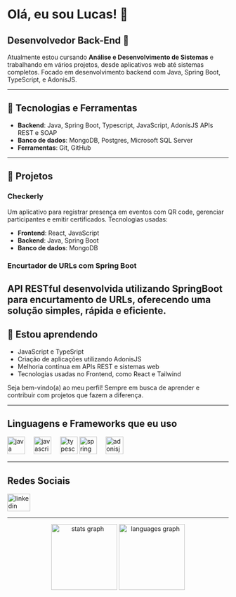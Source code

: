 # Olá, eu sou Lucas! 👋

## Desenvolvedor Back-End 🚀
Atualmente estou cursando **Análise e Desenvolvimento de Sistemas** e trabalhando em vários projetos, desde aplicativos web até sistemas completos. Focado em desenvolvimento backend com Java, Spring Boot, TypeScript, e AdonisJS.

---

## 🔧 Tecnologias e Ferramentas
- **Backend**: Java, Spring Boot, Typescript, JavaScript, AdonisJS APIs REST e SOAP
- **Banco de dados**: MongoDB, Postgres, Microsoft SQL Server
- **Ferramentas**: Git, GitHub

---

## 💼 Projetos
### Checkerly
Um aplicativo para registrar presença em eventos com QR code, gerenciar participantes e emitir certificados. Tecnologias usadas:
- **Frontend**: React, JavaScript
- **Backend**: Java, Spring Boot
- **Banco de dados**: MongoDB

### Encurtador de URLs com Spring Boot
API RESTful desenvolvida utilizando SpringBoot para encurtamento de URLs, oferecendo uma solução simples, rápida e eficiente.
---

## 🌱 Estou aprendendo
- JavaScript e TypeSript
- Criação de aplicações utilizando AdonisJS
- Melhoria contínua em APIs REST e sistemas web
- Tecnologias usadas no Frontend, como React e Tailwind

Seja bem-vindo(a) ao meu perfil! Sempre em busca de aprender e contribuir com projetos que fazem a diferença.

---

## Linguagens e Frameworks que eu uso
<div align="left">
  <img src="https://cdn.jsdelivr.net/gh/devicons/devicon/icons/java/java-original.svg" height="40" alt="java logo"  />
  <img width="12" />
  <img src="https://cdn.jsdelivr.net/gh/devicons/devicon/icons/javascript/javascript-original.svg" height="40" alt="javascript logo"  />
  <img width="12" />
  <img src="https://cdn.jsdelivr.net/gh/devicons/devicon/icons/typescript/typescript-original.svg" height="40" alt="typescript logo"  />
  <img src="https://cdn.jsdelivr.net/gh/devicons/devicon/icons/spring/spring-original.svg" height="40" alt="spring boot logo" />
  <img width="12" />
  <img src="https://cdn.jsdelivr.net/gh/devicons/devicon/icons/adonisjs/adonisjs-original.svg" height="40" alt="adonisjs logo" />
  <img width="12" />
</div>

---

## Redes Sociais
<a href="https://www.linkedin.com/in/lucas-andrade-vitorino/" target="_blank" rel="noopener noreferrer">
  <img src="https://raw.githubusercontent.com/maurodesouza/profile-readme-generator/master/src/assets/icons/social/linkedin/default.svg" 
       width="52" 
       height="40" 
       alt="linkedin logo" />
</a>

---
<div align="center">
  <img src="https://github-readme-stats.vercel.app/api?username=LuScaAndrade&hide_title=false&hide_rank=false&show_icons=true&include_all_commits=true&count_private=true&disable_animations=false&theme=dracula&locale=en&hide_border=false&order=1" height="150" alt="stats graph"  />
  <img src="https://github-readme-stats.vercel.app/api/top-langs?username=LuScaAndrade&locale=en&hide_title=false&layout=compact&card_width=320&langs_count=5&theme=dracula&hide_border=false&order=2" height="150" alt="languages graph"  />
</div>
